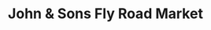 ---
title: "John & Sons Fly Road Market"
url: /east-syracuse/john-and-sons-fly-road-market/
shop: convenience
---